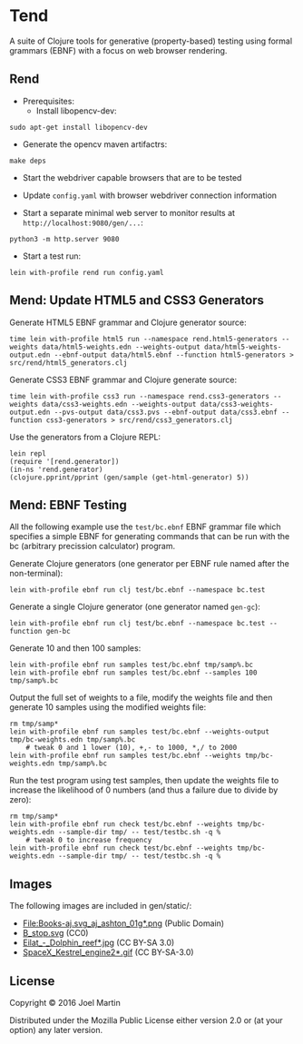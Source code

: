 # Tend

A suite of Clojure tools for generative (property-based) testing using
formal grammars (EBNF) with a focus on web browser rendering.

## Rend

* Prerequisites:
  * Install libopencv-dev:
```
sudo apt-get install libopencv-dev
```

  * Generate the opencv maven artifactrs:
```
make deps
```

* Start the webdriver capable browsers that are to be tested

* Update `config.yaml` with browser webdriver connection information

* Start a separate minimal web server to monitor results
  at `http://localhost:9080/gen/...`:

```
python3 -m http.server 9080
```

* Start a test run:
```
lein with-profile rend run config.yaml
```

## Mend: Update HTML5 and CSS3 Generators

Generate HTML5 EBNF grammar and Clojure generator source:

```
time lein with-profile html5 run --namespace rend.html5-generators --weights data/html5-weights.edn --weights-output data/html5-weights-output.edn --ebnf-output data/html5.ebnf --function html5-generators > src/rend/html5_generators.clj
```

Generate CSS3 EBNF grammar and Clojure generate source:

```
time lein with-profile css3 run --namespace rend.css3-generators --weights data/css3-weights.edn --weights-output data/css3-weights-output.edn --pvs-output data/css3.pvs --ebnf-output data/css3.ebnf --function css3-generators > src/rend/css3_generators.clj
```

Use the generators from a Clojure REPL:

```
lein repl
(require '[rend.generator])
(in-ns 'rend.generator)
(clojure.pprint/pprint (gen/sample (get-html-generator) 5))
```

## Mend: EBNF Testing

All the following example use the `test/bc.ebnf` EBNF grammar file
which specifies a simple EBNF for generating commands that can be run
with the bc (arbitrary precission calculator) program.

Generate Clojure generators (one generator per EBNF rule named after
the non-terminal):

```
lein with-profile ebnf run clj test/bc.ebnf --namespace bc.test
```

Generate a single Clojure generator (one generator named `gen-gc`):

```
lein with-profile ebnf run clj test/bc.ebnf --namespace bc.test --function gen-bc
```

Generate 10 and then 100 samples:

```
lein with-profile ebnf run samples test/bc.ebnf tmp/samp%.bc
lein with-profile ebnf run samples test/bc.ebnf --samples 100 tmp/samp%.bc
```

Output the full set of weights to a file, modify the weights file and
then generate 10 samples using the modified weights file:

```
rm tmp/samp*
lein with-profile ebnf run samples test/bc.ebnf --weights-output tmp/bc-weights.edn tmp/samp%.bc
    # tweak 0 and 1 lower (10), +,- to 1000, *,/ to 2000
lein with-profile ebnf run samples test/bc.ebnf --weights tmp/bc-weights.edn tmp/samp%.bc
```

Run the test program using test samples, then update the weights file
to increase the likelihood of 0 numbers (and thus a failure due to
divide by zero):

```
rm tmp/samp*
lein with-profile ebnf run check test/bc.ebnf --weights tmp/bc-weights.edn --sample-dir tmp/ -- test/testbc.sh -q %
    # tweak 0 to increase frequency
lein with-profile ebnf run check test/bc.ebnf --weights tmp/bc-weights.edn --sample-dir tmp/ -- test/testbc.sh -q %
```


## Images

The following images are included in gen/static/:

* [File:Books-aj.svg\_aj\_ashton\_01g\*.png](https://commons.wikimedia.org/wiki/Openclipart#/media/File:Books-aj.svg_aj_ashton_01g.png) (Public Domain)
* [B\_stop.svg](https://commons.wikimedia.org/wiki/Openclipart#/media/File:B_stop.svg) (CC0)
* [Eilat_-_Dolphin\_reef\*.jpg](https://commons.wikimedia.org/wiki/Dolphin#/media/File:Eilat_-_Dolphin_reef.jpg) (CC BY-SA 3.0)
* [SpaceX\_Kestrel\_engine2\*.gif](https://commons.wikimedia.org/wiki/File:SpaceX_Kestrel_engine2.gif) (CC BY-SA-3.0)

## License

Copyright © 2016 Joel Martin

Distributed under the Mozilla Public License either version 2.0 or (at
your option) any later version.
